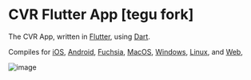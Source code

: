 # CVR Flutter App [tegu fork]
The CVR App, written in [Flutter](https://flutter.dev), using [Dart](https://dart.dev).

Compiles for [iOS](https://www.apple.com/ios/), [Android](https://www.android.com/), [Fuchsia](https://fuchsia.dev/), [MacOS](https://www.apple.com/macos/), [Windows](https://www.microsoft.com/en-us/windows/), [Linux](https://www.kernel.org/), and [Web](https://en.wikipedia.org/wiki/Internet),

![image](https://i.imgur.com/quW1wBa.png)
